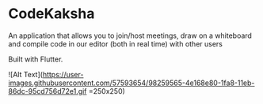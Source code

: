 # CodeKaksha

An application that allows you to join/host meetings, draw on a whiteboard and compile code in our editor (both in real time) with other users

Built with Flutter.

![Alt Text](https://user-images.githubusercontent.com/57593654/98259565-4e168e80-1fa8-11eb-86dc-95cd756d72e1.gif =250x250)

